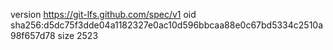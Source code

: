 version https://git-lfs.github.com/spec/v1
oid sha256:d5dc75f3dde04a1182327e0ac10d596bbcaa88e0c67bd5334c2510a98f657d78
size 2523
